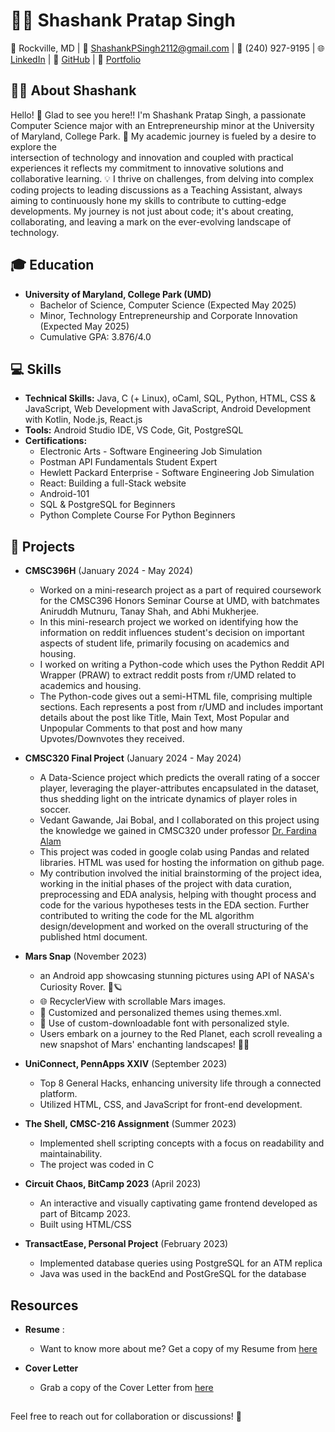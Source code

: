 # 👨‍💻 Shashank Pratap Singh

📍 Rockville, MD | 📧 ShashankPSingh2112@gmail.com | 📱 (240) 927-9195 | 
🌐 [LinkedIn](www.linkedin.com/in/shashank-p-singh/) | 🐙 [GitHub](https://github.com/shashanksp04) | 💼 [Portfolio](https://portfolium.com/MeetShashank)

## 👨‍🎓 About Shashank
  Hello! 👋 Glad to see you here!!
  I'm Shashank Pratap Singh, a passionate Computer Science major with an Entrepreneurship minor at the University of Maryland, College Park. 🚀 My academic journey is fueled by a desire to explore the   
  intersection of technology and innovation and coupled with practical experiences it reflects my commitment to innovative solutions and collaborative learning. 💡 I thrive on challenges, from delving into 
  complex coding projects to leading discussions as a Teaching Assistant, always aiming to continuously hone my skills to contribute to cutting-edge developments. My journey is not just about code; it's about 
  creating, collaborating, and leaving a mark on the ever-evolving landscape of technology.

## 🎓 Education
- **University of Maryland, College Park (UMD)**
  - Bachelor of Science, Computer Science (Expected May 2025)
  - Minor, Technology Entrepreneurship and Corporate Innovation (Expected May 2025)
  - Cumulative GPA: 3.876/4.0

## 💻 Skills
- **Technical Skills:** Java, C (+ Linux), oCaml, SQL, Python, HTML, CSS & JavaScript, Web Development with JavaScript, Android Development with Kotlin, Node.js, React.js
- **Tools:** Android Studio IDE, VS Code, Git, PostgreSQL
- **Certifications:**
    - Electronic Arts - Software Engineering Job Simulation
    - Postman API Fundamentals Student Expert
    - Hewlett Packard Enterprise - Software Engineering Job Simulation
    - React: Building a full-Stack website
    - Android-101
    - SQL & PostgreSQL for Beginners
    - Python Complete Course For Python Beginners

## 🚀 Projects

- **CMSC396H** (January 2024 - May 2024)
  - Worked on a mini-research project as a part of required coursework for the CMSC396 Honors Seminar Course at UMD, with batchmates Aniruddh Mutnuru, Tanay Shah, and Abhi Mukherjee.
  - In this mini-research project we worked on identifying how the information on reddit influences student's decision on important aspects of student life, primarily focusing on academics and housing.
  - I worked on writing a Python-code which uses the Python Reddit API Wrapper (PRAW) to extract reddit posts from r/UMD related to academics and housing.
  - The Python-code gives out a semi-HTML file, comprising multiple sections. Each represents a post from r/UMD and includes important details about the post like Title, Main Text, Most Popular and Unpopular Comments to that post and how many Upvotes/Downvotes they received.
  
- **CMSC320 Final Project** (January 2024 - May 2024)
  - A Data-Science project which predicts the overall rating of a soccer player, leveraging the player-attributes encapsulated in the dataset, thus shedding light on the intricate dynamics of player roles in soccer.
  - Vedant Gawande, Jai Bobal, and I collaborated on this project using the knowledge we gained in CMSC320 under professor [Dr. Fardina Alam](https://www.fardinafathmiulalam.com/)
  - This project was coded in google colab using Pandas and related libraries. HTML was used for hosting the information on github page.
  - My contribution involved the initial brainstorming of the project idea, working in the initial phases of the project with data curation, preprocessing and EDA analysis, helping with thought process and code for the various hypotheses tests in the EDA section. Further contributed to writing the code for the ML algorithm design/development and worked on the overall structuring of the published html document.

- **Mars Snap** (November 2023)
  - an Android app showcasing stunning pictures using API of NASA's Curiosity Rover. 📸🪐
  - 🌐 RecyclerView with scrollable Mars images.
  - 🎨 Customized and personalized themes using themes.xml.
  - 🎉 Use of custom-downloadable font with personalized style.
  - Users embark on a journey to the Red Planet, each scroll revealing a new snapshot of Mars' enchanting landscapes! 🚀✨
 
- **UniConnect, PennApps XXIV** (September 2023)
  - Top 8 General Hacks, enhancing university life through a connected platform.
  - Utilized HTML, CSS, and JavaScript for front-end development.

- **The Shell, CMSC-216 Assignment** (Summer 2023)
  - Implemented shell scripting concepts with a focus on readability and maintainability.
  - The project was coded in C

- **Circuit Chaos, BitCamp 2023** (April 2023)
  - An interactive and visually captivating game frontend developed as part of Bitcamp 2023.
  - Built using HTML/CSS  

- **TransactEase, Personal Project** (February 2023)
  - Implemented database queries using PostgreSQL for an ATM replica
  - Java was used in the backEnd and PostGreSQL for the database

## Resources
- **Resume** :
  - Want to know more about me? Get a copy of my Resume from [here](https://github.com/user-attachments/files/16103030/Resume_Shashank_2024.pdf)




- **Cover Letter**
  - Grab a copy of the Cover Letter from [here](https://github.com/shashanksp04/shashanksp04/files/14052467/Cover.Letter.pdf)


##
Feel free to reach out for collaboration or discussions! 🚀
